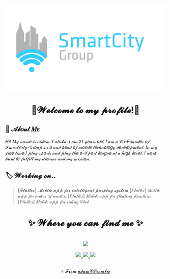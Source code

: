 <img src="https://github.com/adamCSzombie/adamCSzombie/blob/main/smartcity.png">

<h1 align="center">🥀𝓦𝓮𝓵𝓬𝓸𝓶𝓮 𝓽𝓸 𝓶𝔂 𝓹𝓻𝓸𝓯𝓲𝓵𝓮!🥀</h1>

## 🧟 𝒜𝒷𝑜𝓊𝓉 𝑀𝑒

𝐻𝒾! 𝑀𝓎 𝓃𝒶𝓂𝑒 𝒾𝓈 𝒜𝒹𝒶𝓂 𝒱𝒶𝓁𝒾𝓈𝓀𝒶. 𝐼 𝒶𝓂 𝟤𝟣 𝓎𝑒𝒶𝓇𝓈 𝑜𝓁𝒹. 𝐼 𝒶𝓂 𝒶 𝒞𝑜-𝐹𝑜𝓊𝓃𝒹𝑒𝓇 𝑜𝒻 𝒮𝓂𝒶𝓇𝓉𝒞𝒾𝓉𝓎-𝒢𝓇𝑜𝓊𝓅 𝓈.𝓇.𝑜 𝒶𝓃𝒹 𝒽𝑒𝒶𝒹 𝑜𝒻 𝓂𝑜𝒷𝒾𝓁𝑒 𝓉𝑒𝒸𝒽𝓃𝑜𝓁𝑜𝑔𝓎 𝒹𝑒𝓋𝑒𝓁𝑜𝓅𝓂𝑒𝓃𝓉. 𝐼𝓃 𝓂𝓎 𝒻𝓇𝑒𝑒 𝓉𝒾𝓂𝑒 𝐼 𝓅𝓁𝒶𝓎 𝓈𝓅𝑜𝓇𝓉𝓈 𝒶𝓃𝒹 𝓅𝓁𝒶𝓎 𝓉𝒽𝑒 𝑒-𝒮𝓅𝑜𝓇𝓉 𝓁𝑒𝒶𝑔𝓊𝑒 𝒶𝓉 𝒶 𝒽𝒾𝑔𝒽 𝓁𝑒𝓋𝑒𝓁. 𝐼 𝓌𝑜𝓇𝓀 𝒽𝒶𝓇𝒹 𝓉𝑜 𝒻𝓊𝓁𝒻𝒾𝓁𝓁 𝓂𝓎 𝒹𝓇𝑒𝒶𝓂𝓈 𝒶𝓃𝒹 𝓂𝓎 𝓂𝒾𝓈𝓈𝒾𝑜𝓃.

## 🏷️ 𝓦𝓸𝓻𝓴𝓲𝓷𝓰 𝓸𝓷..
> [𝓕𝓵𝓾𝓽𝓽𝓮𝓻] 𝓜𝓸𝓫𝓲𝓵𝓮 𝓪𝓹𝓹 𝓯𝓸𝓻 𝓲𝓷𝓽𝓮𝓵𝓵𝓲𝓰𝓮𝓷𝓽 𝓹𝓪𝓻𝓴𝓲𝓷𝓰 𝓼𝔂𝓼𝓽𝓮𝓶
> [𝐹𝓁𝓊𝓉𝓉𝑒𝓇] 𝑀𝑜𝒷𝒾𝓁𝑒 𝒶𝓅𝓅 𝒻𝑜𝓇 𝑜𝓇𝒹𝑒𝓇𝓈 𝑜𝒻 𝓌𝒶𝒾𝓉𝑒𝓇𝓈
> [𝐹𝓁𝓊𝓉𝓉𝑒𝓇] 𝑀𝑜𝒷𝒾𝓁𝑒 𝒶𝓅𝓅 𝒻𝑜𝓇 𝒻𝓁𝑜𝒶𝓉𝒾𝓃𝑔 𝒻𝑜𝓊𝓃𝓉𝒶𝒾𝓃
> [𝐹𝓁𝓊𝓉𝓉𝑒𝓇] 𝑀𝑜𝒷𝒾𝓁𝑒 𝒶𝓅𝓅 𝒻𝑜𝓇 𝓇𝒾𝒹𝒾𝓃𝑔 𝒞𝓁𝓊𝒷

<h1 align="center">
✨ 𝓦𝓱𝓮𝓻𝓮 𝔂𝓸𝓾 𝓬𝓪𝓷 𝓯𝓲𝓷𝓭 𝓶𝓮 ✨
  
  <!-- https://img.shields.io/badge/Linkedin-Parth Patel-blue&?style=social&logo=linkedin -->

  <!-- https://img.shields.io/badge/Github-Parth%20Patel-black&?style=social&logo=Github -->

  <!-- https://img.shields.io/badge/Facebook-Parth%20Patel-darkblue&?style=social&logo=Facebook -->

  <!-- https://img.shields.io/badge/Instagram-parth.__.27-red&?style=social&logo=Instagram -->

  <!-- https://img.shields.io/badge/Twitter-Parth%20Patel-blue&?style=social&logo=Twitter -->

<p align="center">

  <a href="https://github.com/adamCSzombie">
    <img src="https://img.shields.io/badge/Github-%230A0A0A.svg?&style=flat-square&logo=Github&logoColor=white">  
  </a>

  <br/>
  <a href="https://www.facebook.com/adam.valiska/">
    <img src="https://img.shields.io/badge/Facebook-%231877F2.svg?&style=flat-square&logo=facebook&logoColor=white">  
  </a>
 
  <a href="https://www.instagram.com/adamvaliska/">
    <img src="https://img.shields.io/badge/Instagram-%23E4405F.svg?&style=flat-square&logo=instagram&logoColor=white">
  </a>

  <a href="https://twitter.com/valiskaadam">
    <img src="https://img.shields.io/badge/twitter-%230077D4.svg?&style=flat-square&logo=twitter&logoColor=white">
  </a>
</p>
</h1>

<div align = "center">

⭐️ 𝓕𝓻𝓸𝓶 [𝓪𝓭𝓪𝓶𝓒𝓢𝔃𝓸𝓶𝓫𝓲𝓮](https://github.com/adamCSzombie)

